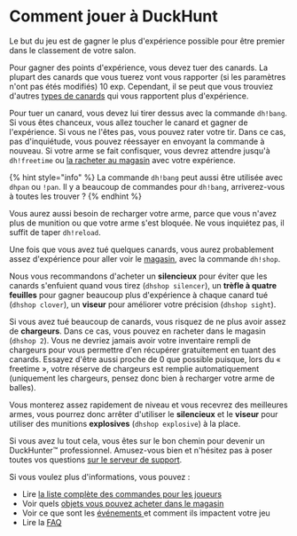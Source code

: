 # Comment jouer à DuckHunt

Le but du jeu est de gagner le plus d'expérience possible pour être premier dans le classement de votre salon.

Pour gagner des points d'expérience, vous devez tuer des canards. La plupart des canards que vous tuerez vont vous rapporter \(si les paramètres n'ont pas étés modifiés\) 10 exp. Cependant, il se peut que vous trouviez d'autres [types de canards](types-of-ducks.md) qui vous rapportent plus d'expérience.

Pour tuer un canard, vous devez lui tirer dessus avec la commande `dh!bang`. Si vous êtes chanceux, vous allez toucher le canard et gagner de l'expérience. Si vous ne l'êtes pas, vous pouvez rater votre tir. Dans ce cas, pas d'inquiétude, vous pouvez réessayer en envoyant la commande à nouveau. Si votre arme se fait confisquer, vous devrez attendre jusqu'à `dh!freetime` ou [la racheter au magasin](store-items.md) avec votre expérience.

{% hint style="info" %}
La commande `dh!bang` peut aussi être utilisée avec `dhpan` ou `!pan`.  Il y a beaucoup de commandes pour `dh!bang`, arriverez-vous à toutes les trouver ?
{% endhint %}

Vous aurez aussi besoin de recharger votre arme, parce que vous n'avez plus de munition ou que votre arme s'est bloquée. Ne vous inquiétez pas, il suffit de taper `dh!reload`.   
  
Une fois que vous avez tué quelques canards, vous aurez probablement assez d'expérience pour aller voir le [magasin](store-items.md), avec la commande `dh!shop`. 

Nous vous recommandons d'acheter un **silencieux** pour éviter que les canards s'enfuient quand vous tirez \(`dhshop silencer`\), un **trèfle à quatre feuilles** pour gagner beaucoup plus d'expérience à chaque canard tué \(`dhshop clover`\),  un **viseur** pour améliorer votre précision \(`dhshop sight`\). 

Si vous avez tué beaucoup de canards, vous risquez de ne plus avoir assez de **chargeurs**. Dans ce cas, vous pouvez en racheter dans le magasin \(`dhshop 2`\). Vous ne devriez jamais avoir votre inventaire rempli de chargeurs pour vous permettre d'en récupérer gratuitement en tuant des canards. Essayez d'être aussi proche de 0 que possible puisque, lors du « freetime », votre réserve de chargeurs est remplie automatiquement \(uniquement les chargeurs, pensez donc bien à recharger votre arme de balles\).

Vous monterez assez rapidement de niveau et vous recevrez des meilleures armes, vous pourrez donc arrêter d'utiliser le **silencieux** et le **viseur** pour utiliser des munitions **explosives** \(`dhshop explosive`\) à la place.

Si vous avez lu tout cela, vous êtes sur le bon chemin pour devenir un DuckHunter™️ professionnel. Amusez-vous bien et n'hésitez pas à poser toutes vos questions [sur le serveur de support](https://discordapp.com/invite/2BksEkV).

Si vous voulez plus d'informations, vous pouvez :

* Lire [la liste complète des commandes pour les joueurs](player-commands.md)
* Voir quels [objets vous pouvez acheter dans le magasin](store-items.md)
* Voir ce que sont les [événements ](events.md)et comment ils impactent votre jeu
* Lire la [FAQ](faq.md)

